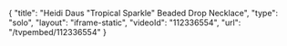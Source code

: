 {
    "title": "Heidi Daus \"Tropical Sparkle\" Beaded Drop Necklace",
    "type": "solo",
    "layout": "iframe-static",
    "videoId": "112336554",
    "url": "\/tvpembed\/112336554"
}